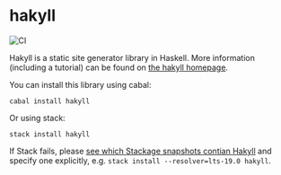 # hakyll

![CI](https://github.com/jaspervdj/hakyll/workflows/CI/badge.svg)

Hakyll is a static site generator library in Haskell. More information
(including a tutorial) can be found on
[the hakyll homepage](http://jaspervdj.be/hakyll).

You can install this library using cabal:

    cabal install hakyll

Or using stack:

    stack install hakyll

If Stack fails, please [see which Stackage snapshots contian
Hakyll](https://www.stackage.org/package/hakyll/snapshots) and specify one
explicitly, e.g. `stack install --resolver=lts-19.0 hakyll`.
